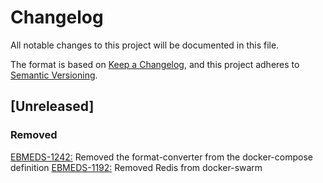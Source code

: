 # Changelog
All notable changes to this project will be documented in this file.

The format is based on [Keep a Changelog](https://keepachangelog.com/en/1.0.0/),
and this project adheres to [Semantic Versioning](https://semver.org/spec/v2.0.0.html).

## [Unreleased]

### Removed
[EBMEDS-1242:](https://jira.duodecim.fi/browse/EBMEDS-1242) Removed the format-converter from the docker-compose definition
[EBMEDS-1192:](https://jira.duodecim.fi/browse/EBMEDS-1192) Removed Redis from docker-swarm


